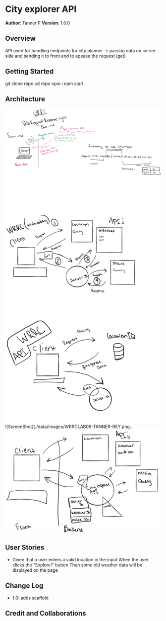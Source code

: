 # City explorer API

**Author**: Tanner P
**Version**: 1.0.0 

## Overview
API used for handling endpoints for city planner -> parsing data on server side and sending it to front end to apease the request (get)

## Getting Started
git clone repo
cd repo
npm i
npm start

## Architecture
![ScreenShot](./data/images/wrrc1.png)
![ScreenShot](./data/images/wrrc.png)
![ScreenShot](./data/images/cool.png)
![ScreenShot](./data/images/WRRCLAB09-TANNER-REY.png..
![ScreenShot](./data/images/wrrc-2-25.png)


## User Stories

- Given that a user enters a valid location in the input When the user clicks the "Explore!" button Then some old weather data will be displayed on the page

## Change Log

- 1.0: adds scaffold

## Credit and Collaborations
